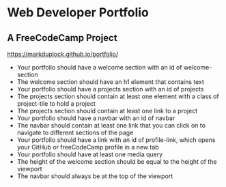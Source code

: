 # Web Developer Portfolio
## A FreeCodeCamp Project

https://markduplock.github.io/portfolio/

* Your portfolio should have a welcome section with an id of welcome-section
* The welcome section should have an h1 element that contains text
* Your portfolio should have a projects section with an id of projects
* The projects section should contain at least one element with a class of project-tile to hold a project
* The projects section should contain at least one link to a project
* Your portfolio should have a navbar with an id of navbar
* The navbar should contain at least one link that you can click on to navigate to different sections of the page
* Your portfolio should have a link with an id of profile-link, which opens your GitHub or freeCodeCamp profile in a new tab
* Your portfolio should have at least one media query
* The height of the welcome section should be equal to the height of the viewport
* The navbar should always be at the top of the viewport
